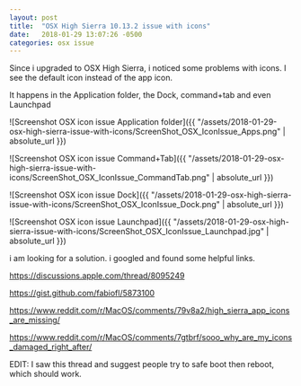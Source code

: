 ```yaml
---
layout: post
title:  "OSX High Sierra 10.13.2 issue with icons"
date:   2018-01-29 13:07:26 -0500
categories: osx issue
---
```


Since i upgraded to OSX High Sierra, i noticed some problems with icons. I see the default icon instead of the app icon. 

It happens in the Application folder, the Dock, command+tab and even Launchpad

![Screenshot OSX icon issue Application folder]({{ "/assets/2018-01-29-osx-high-sierra-issue-with-icons/ScreenShot_OSX_IconIssue_Apps.png" | absolute_url }})

![Screenshot OSX icon issue Command+Tab]({{ "/assets/2018-01-29-osx-high-sierra-issue-with-icons/ScreenShot_OSX_IconIssue_CommandTab.png" | absolute_url }})

![Screenshot OSX icon issue Dock]({{ "/assets/2018-01-29-osx-high-sierra-issue-with-icons/ScreenShot_OSX_IconIssue_Dock.png" | absolute_url }})

![Screenshot OSX icon issue Launchpad]({{ "/assets/2018-01-29-osx-high-sierra-issue-with-icons/ScreenShot_OSX_IconIssue_Launchpad.jpg" | absolute_url }})

i am looking for a solution. i googled and found some helpful links.

https://discussions.apple.com/thread/8095249

https://gist.github.com/fabiofl/5873100

https://www.reddit.com/r/MacOS/comments/79v8a2/high_sierra_app_icons_are_missing/

https://www.reddit.com/r/MacOS/comments/7gtbrf/sooo_why_are_my_icons_damaged_right_after/

EDIT: I saw this thread and suggest people try to safe boot then reboot, which should work.

